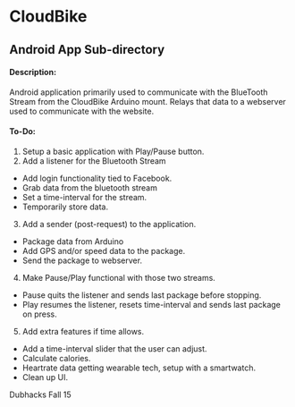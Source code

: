 # CloudBike
## Android App Sub-directory

#### Description:
  Android application primarily used to communicate with the BlueTooth Stream from the CloudBike Arduino mount. Relays that data to a webserver used to communicate with the website.

#### To-Do:
1. Setup a basic application with Play/Pause button.
2. Add a listener for the Bluetooth Stream
  * Add login functionality tied to Facebook.
  * Grab data from the bluetooth stream
  * Set a time-interval for the stream.
  * Temporarily store data.
3. Add a sender (post-request) to the application.
  * Package data from Arduino
  * Add GPS and/or speed data to the package.
  * Send the package to webserver.
4. Make Pause/Play functional with those two streams.
  * Pause quits the listener and sends last package before stopping.
  * Play resumes the listener, resets time-interval and sends last package on press.
5. Add extra features if time allows.
  * Add a time-interval slider that the user can adjust.
  * Calculate calories.
  * Heartrate data getting wearable tech, setup with a smartwatch.
  * Clean up UI.

Dubhacks Fall 15
